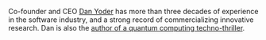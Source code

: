 Co-founder and CEO [Dan Yoder](/team/dan-yoder) has more than three decades of experience in the software industry, and a strong record of commercializing innovative research. Dan is also the [author of a quantum computing techno-thriller][1].

[1]: https://www.amazon.com/Qubit-Finn-Mack-ebook/dp/B00F45N40O
